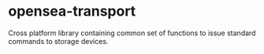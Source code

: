 # opensea-transport
Cross platform library containing common set of functions to issue standard commands to storage devices. 
